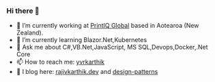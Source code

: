 ### Hi there 👋

- 🔭 I’m currently working at [PrintIQ Global](https://printiq.com//) based in Aotearoa (New Zealand).
- 🌱 I’m currently learning Blazor.Net,Kubernetes
- 💬 Ask me about C#,VB.Net,JavaScript, MS SQL,Devops,Docker,.Net Core
- 📫 How to reach me: [yvrkarthik](mailto:yvrkarthik@gmail.com)
- 📖 I blog here: [rajivkarthik.dev](https://www.rajivkarthik.dev) and [design-patterns](https://design.readmeon.cloud/)
<!--
**yvrkarthik/yvrkarthik** is a ✨ _special_ ✨ repository because its `README.md` (this file) appears on your GitHub profile.

Here are some ideas to get you started:

- 
- 
- 👯 I’m looking to collaborate on ...
- 🤔 I’m looking for help with ...
- 
- 
- 😄 Pronouns: ...
- ⚡ Fun fact: ...
-->
